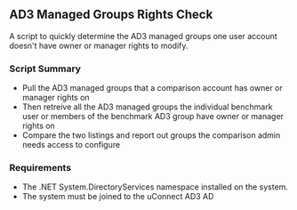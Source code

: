 ## AD3 Managed Groups Rights Check

A script to quickly determine the AD3 managed groups one user account doesn't have owner or manager rights to modify. 

### Script Summary

- Pull the AD3 managed groups that a comparison account has owner or manager rights on
- Then retreive all the AD3 managed groups the individual benchmark user or members of the benchmark AD3 group have owner or manager rights on
- Compare the two listings and report out groups the comparison admin needs access to configure

### Requirements

- The .NET System.DirectoryServices namespace installed on the system.
- The system must be joined to the uConnect AD3 AD